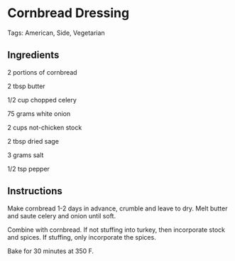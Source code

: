 # Cornbread Dressing

Tags: American, Side, Vegetarian



## Ingredients

2 portions of cornbread

2 tbsp butter

1/2 cup chopped celery

75 grams white onion

2 cups not-chicken stock

2 tbsp dried sage

3 grams salt

1/2 tsp pepper



## Instructions

Make cornbread 1-2 days in advance, crumble and leave to dry. Melt butter and saute celery and onion until soft.

Combine with cornbread. If not stuffing into turkey, then incorporate stock and spices. If stuffing, only incorporate the spices.

Bake for 30 minutes at 350 F.
